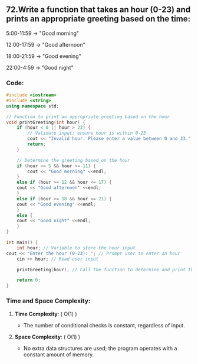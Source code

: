 ## 72.Write a function that takes an hour (0-23) and prints an appropriate greeting based on the time:
5:00-11:59 → "Good morning"

12:00-17:59 → "Good afternoon"

18:00-21:59 → "Good evening"

22:00-4:59 → "Good night"


### Code:

```cpp
#include <iostream>
#include <string>
using namespace std;

// Function to print an appropriate greeting based on the hour
void printGreeting(int hour) {
    if (hour < 0 || hour > 23) {
        // Validate input: ensure hour is within 0-23
        cout << "Invalid hour. Please enter a value between 0 and 23." <<endl;
        return;
    }

    // Determine the greeting based on the hour
    if (hour >= 5 && hour <= 11) {
        cout << "Good morning" <<endl;
    } 
    else if (hour >= 12 && hour <= 17) {
    cout << "Good afternoon" <<endl;
    } 
    else if (hour >= 18 && hour <= 21) {
    cout << "Good evening" <<endl;
    } 
    else {
    cout << "Good night" <<endl;
    }
}

int main() {
    int hour; // Variable to store the hour input
cout << "Enter the hour (0-23): "; // Prompt user to enter an hour
    cin >> hour; // Read user input

    printGreeting(hour); // Call the function to determine and print the greeting

    return 0;
}
```

### Time and Space Complexity:
1. **Time Complexity**: \( O(1) \)
   - The number of conditional checks is constant, regardless of input.

2. **Space Complexity**: \( O(1) \)
   - No extra data structures are used; the program operates with a constant amount of memory.